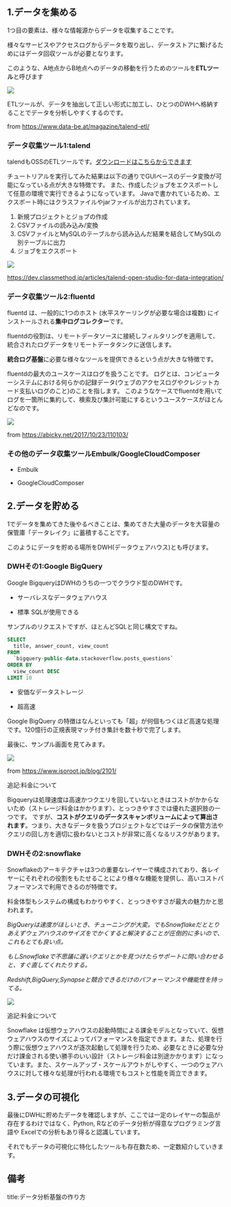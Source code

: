 





## 1.データを集める

1つ目の要素は、様々な情報源からデータを収集することです。

様々なサービスやアクセスログからデータを取り出し、データストアに繋げるためにはデータ回収ツールが必要となります。

このような、A地点からB地点へのデータの移動を行うためのツールを**ETLツール**と呼びます

<img src="https://www.data-be.at/magazine/wp-content/uploads/2021/11/0ac268a24a736b1fafb842ea7416ae20.gif">

ETLツールが、データを抽出して正しい形式に加工し、ひとつのDWHへ格納することでデータを分析しやすくするのです。

from https://www.data-be.at/magazine/talend-etl/

### データ収集ツール1:talend

talendもOSSのETLツールです。[ダウンロードはこちらからできます](https://help.talend.com/r/ja-JP/7.3/studio-getting-started-guide-open-studio-for-data-integration/downloading-talend-open-studio)

チュートリアルを実行してみた結果は以下の通りでGUIベースのデータ変換が可能になっている点が大きな特徴です。
また、作成したジョブをエクスポートして任意の環境で実行できるようになっています。
Javaで書かれているため、エクスポート時にはクラスファイルやjarファイルが出力されています。

1. 新規プロジェクトとジョブの作成
2. CSVファイルの読み込み/変換
3. CSVファイルとMySQLのテーブルから読み込んだ結果を結合してMySQLの別テーブルに出力
4. ジョブをエクスポート

<img src="https://d1tlzifd8jdoy4.cloudfront.net/wp-content/uploads/2014/05/Talend-Open-Studio-for-Data-Integration.png">

https://dev.classmethod.jp/articles/talend-open-studio-for-data-integration/

### データ収集ツール2:fluentd

fluentd は、一般的に1つのホスト (水平スケーリングが必要な場合は複数) にインストールされる**集中ログコレクター**です。

fluentdの役割は、リモートデータソースに接続しフィルタリングを適用して、統合されたログデータをリモートデータタンクに送信します。

**統合ログ基盤**に必要な様々なツールを提供できるという点が大きな特徴です。

fluentdの最大のユースケースはログを扱うことです。
ログとは、コンピューターシステムにおける何らかの記録データ(ウェブのアクセスログやクレジットカード支払いログのこと)のことを指します。
このようなケースでfluentdを用いてログを一箇所に集約して、検索及び集計可能にするというユースケースがほとんどなのです。

<img src="https://abicky.net/assets/20171023/fluentd-architecture-faa0125437b95b2d4a53a95d6035100ea470c96b51e3c6b32ad6b79200d859f91920a452f862006aff2f189026c9cb9e21200282a27f9d443ba373aa9876103e.png">

from https://abicky.net/2017/10/23/110103/


### その他のデータ収集ツールEmbulk/GoogleCloudComposer

- Embulk

- GoogleCloudComposer


## 2.データを貯める

1でデータを集めてきた後やるべきことは、集めてきた大量のデータを大容量の保管庫「データレイク」に蓄積することです。

このようにデータを貯める場所をDWH(データウェアハウス)とも呼びます。

### DWHその1:Google BigQuery

Google BigqueryはDWHのうちの一つでクラウド型のDWHです。

- サーバレスなデータウェアハウス

- 標準 SQLが使用できる

サンプルのリクエストですが、ほとんどSQLと同じ構文ですね。

```sql
SELECT 
  title, answer_count, view_count
FROM
  `bigquery-public-data.stackoverflow.posts_questions`
ORDER BY
  view_count DESC
LIMIT 10
```

- 安価なデータストレージ

- 超高速

Google BigQuery の特徴はなんといっても「超」が何個もつくほど高速な処理です。120憶行の正規表現マッチ付き集計を数十秒で完了します。

最後に、サンプル画面を見てみます。

<img src="https://www.isoroot.jp/wp-content/uploads/2019/12/hello-bigquery-02.png">

from https://www.isoroot.jp/blog/2101/

追記:料金について

Bigqueryは処理速度は高速かつクエリを回していないときはコストがかからないため（ストレージ料金はかかります）、とっつきやすさでは優れた選択肢の一つです。
ですが、**コストがクエリのデータスキャンボリュームによって算出されます**。つまり、大きなデータを扱うプロジェクトなどではデータの保管方法やクエリの回し方を適切に扱わないとコストが非常に高くなるリスクがあります。


### DWHその2:snowflake

Snowflakeのアーキテクチャは3つの重要なレイヤーで構成されており、各レイヤーにそれぞれの役割をもたせることにより様々な機能を提供し、高いコストパフォーマンスで利用できるのが特徴です。

料金体型もシステムの構成もわかりやすく、とっつきやすさが最大の魅力かと思われます。


*BigQueryは速度がほしいとき、チューニングが大変。でもSnowflakeだととりあえずウェアハウスのサイズをでかくすると解決することが圧倒的に多いので、これもとても良い点。*

*もしSnowflakeで不思議に遅いクエリとかを見つけたらサポートに問い合わせると、すぐ直してくれたりする。*

*Redshift,BigQuery,Synapseと競合できるだけのパフォーマンスや機能性を持ってる。*

<img src="https://qiita-user-contents.imgix.net/https%3A%2F%2Fqiita-image-store.s3.ap-northeast-1.amazonaws.com%2F0%2F2519471%2Fee8d9b2c-a664-ec36-4bd8-9cdefd4f22ca.png?ixlib=rb-4.0.0&auto=format&gif-q=60&q=75&w=1400&fit=max&s=b1730449630751ce59a486c0a4dfa69c">


追記:料金について

Snowflake は仮想ウェアハウスの起動時間による課金モデルとなっていて、仮想ウェアハウスのサイズによってパフォーマンスを指定できます。また、処理を行う際に仮想ウェアハウスが逐次起動して処理を行うため、必要なときに必要な分だけ課金される使い勝手のいい設計（ストレージ料金は別途かかります）になっています。また、スケールアップ・スケールアウトがしやすく、一つのウェアハウスに対して様々な処理が行われる環境でもコストと性能を両立できます。


## 3.データの可視化

最後にDWHに貯めたデータを確認しますが、ここでは一定のレイヤーの製品が存在するわけではなく、Python, Rなどのデータ分析が得意なプログラミング言語や
Excelでの分析もあり得ると認識しています。

それでもデータの可視化に特化したツールも存在数ため、一定数紹介していきます。








## 備考

title:データ分析基盤の作り方



